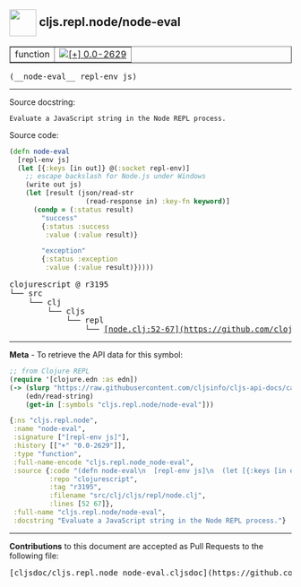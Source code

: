 ## <img width="48px" valign="middle" src="http://i.imgur.com/Hi20huC.png"> cljs.repl.node/node-eval

 <table border="1">
<tr>

<td>function</td>
<td><a href="https://github.com/cljsinfo/cljs-api-docs/tree/0.0-2629"><img valign="middle" alt="[+] 0.0-2629" src="https://img.shields.io/badge/+-0.0--2629-lightgrey.svg"></a> </td>
</tr>
</table>

 <samp>
(__node-eval__ repl-env js)<br>
</samp>

---




Source docstring:

```
Evaluate a JavaScript string in the Node REPL process.
```

Source code:

```clj
(defn node-eval
  [repl-env js]
  (let [{:keys [in out]} @(:socket repl-env)]
    ;; escape backslash for Node.js under Windows
    (write out js)
    (let [result (json/read-str
                   (read-response in) :key-fn keyword)]
      (condp = (:status result)
        "success"
        {:status :success
         :value (:value result)}

        "exception"
        {:status :exception
         :value (:value result)}))))
```

 <pre>
clojurescript @ r3195
└── src
    └── clj
        └── cljs
            └── repl
                └── <ins>[node.clj:52-67](https://github.com/clojure/clojurescript/blob/r3195/src/clj/cljs/repl/node.clj#L52-L67)</ins>
</pre>


---

__Meta__ - To retrieve the API data for this symbol:

```clj
;; from Clojure REPL
(require '[clojure.edn :as edn])
(-> (slurp "https://raw.githubusercontent.com/cljsinfo/cljs-api-docs/catalog/cljs-api.edn")
    (edn/read-string)
    (get-in [:symbols "cljs.repl.node/node-eval"]))
```

```clj
{:ns "cljs.repl.node",
 :name "node-eval",
 :signature ["[repl-env js]"],
 :history [["+" "0.0-2629"]],
 :type "function",
 :full-name-encode "cljs.repl.node_node-eval",
 :source {:code "(defn node-eval\n  [repl-env js]\n  (let [{:keys [in out]} @(:socket repl-env)]\n    ;; escape backslash for Node.js under Windows\n    (write out js)\n    (let [result (json/read-str\n                   (read-response in) :key-fn keyword)]\n      (condp = (:status result)\n        \"success\"\n        {:status :success\n         :value (:value result)}\n\n        \"exception\"\n        {:status :exception\n         :value (:value result)}))))",
          :repo "clojurescript",
          :tag "r3195",
          :filename "src/clj/cljs/repl/node.clj",
          :lines [52 67]},
 :full-name "cljs.repl.node/node-eval",
 :docstring "Evaluate a JavaScript string in the Node REPL process."}

```

---

__Contributions__ to this document are accepted as Pull Requests to the following file:

 <pre>
[cljsdoc/cljs.repl.node_node-eval.cljsdoc](https://github.com/cljsinfo/cljs-api-docs/blob/master/cljsdoc/cljs.repl.node_node-eval.cljsdoc)
</pre>

